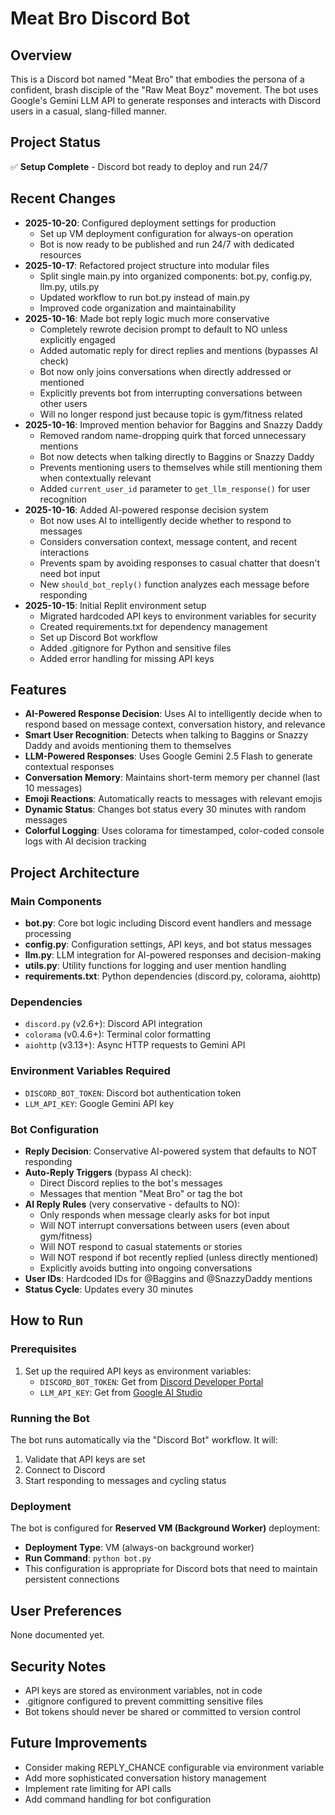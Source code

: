 # Meat Bro Discord Bot

## Overview
This is a Discord bot named "Meat Bro" that embodies the persona of a confident, brash disciple of the "Raw Meat Boyz" movement. The bot uses Google's Gemini LLM API to generate responses and interacts with Discord users in a casual, slang-filled manner.

## Project Status
✅ **Setup Complete** - Discord bot ready to deploy and run 24/7

## Recent Changes
- **2025-10-20**: Configured deployment settings for production
  - Set up VM deployment configuration for always-on operation
  - Bot is now ready to be published and run 24/7 with dedicated resources
- **2025-10-17**: Refactored project structure into modular files
  - Split single main.py into organized components: bot.py, config.py, llm.py, utils.py
  - Updated workflow to run bot.py instead of main.py
  - Improved code organization and maintainability
- **2025-10-16**: Made bot reply logic much more conservative
  - Completely rewrote decision prompt to default to NO unless explicitly engaged
  - Added automatic reply for direct replies and mentions (bypasses AI check)
  - Bot now only joins conversations when directly addressed or mentioned
  - Explicitly prevents bot from interrupting conversations between other users
  - Will no longer respond just because topic is gym/fitness related
- **2025-10-16**: Improved mention behavior for Baggins and Snazzy Daddy
  - Removed random name-dropping quirk that forced unnecessary mentions
  - Bot now detects when talking directly to Baggins or Snazzy Daddy
  - Prevents mentioning users to themselves while still mentioning them when contextually relevant
  - Added `current_user_id` parameter to `get_llm_response()` for user recognition
- **2025-10-16**: Added AI-powered response decision system
  - Bot now uses AI to intelligently decide whether to respond to messages
  - Considers conversation context, message content, and recent interactions
  - Prevents spam by avoiding responses to casual chatter that doesn't need bot input
  - New `should_bot_reply()` function analyzes each message before responding
- **2025-10-15**: Initial Replit environment setup
  - Migrated hardcoded API keys to environment variables for security
  - Created requirements.txt for dependency management
  - Set up Discord Bot workflow
  - Added .gitignore for Python and sensitive files
  - Added error handling for missing API keys

## Features
- **AI-Powered Response Decision**: Uses AI to intelligently decide when to respond based on message context, conversation history, and relevance
- **Smart User Recognition**: Detects when talking to Baggins or Snazzy Daddy and avoids mentioning them to themselves
- **LLM-Powered Responses**: Uses Google Gemini 2.5 Flash to generate contextual responses
- **Conversation Memory**: Maintains short-term memory per channel (last 10 messages)
- **Emoji Reactions**: Automatically reacts to messages with relevant emojis
- **Dynamic Status**: Changes bot status every 30 minutes with random messages
- **Colorful Logging**: Uses colorama for timestamped, color-coded console logs with AI decision tracking

## Project Architecture

### Main Components
- **bot.py**: Core bot logic including Discord event handlers and message processing
- **config.py**: Configuration settings, API keys, and bot status messages
- **llm.py**: LLM integration for AI-powered responses and decision-making
- **utils.py**: Utility functions for logging and user mention handling
- **requirements.txt**: Python dependencies (discord.py, colorama, aiohttp)

### Dependencies
- `discord.py` (v2.6+): Discord API integration
- `colorama` (v0.4.6+): Terminal color formatting
- `aiohttp` (v3.13+): Async HTTP requests to Gemini API

### Environment Variables Required
- `DISCORD_BOT_TOKEN`: Discord bot authentication token
- `LLM_API_KEY`: Google Gemini API key

### Bot Configuration
- **Reply Decision**: Conservative AI-powered system that defaults to NOT responding
- **Auto-Reply Triggers** (bypass AI check):
  - Direct Discord replies to the bot's messages
  - Messages that mention "Meat Bro" or tag the bot
- **AI Reply Rules** (very conservative - defaults to NO):
  - Only responds when message clearly asks for bot input
  - Will NOT interrupt conversations between users (even about gym/fitness)
  - Will NOT respond to casual statements or stories
  - Will NOT respond if bot recently replied (unless directly mentioned)
  - Explicitly avoids butting into ongoing conversations
- **User IDs**: Hardcoded IDs for @Baggins and @SnazzyDaddy mentions
- **Status Cycle**: Updates every 30 minutes

## How to Run

### Prerequisites
1. Set up the required API keys as environment variables:
   - `DISCORD_BOT_TOKEN`: Get from [Discord Developer Portal](https://discord.com/developers/applications)
   - `LLM_API_KEY`: Get from [Google AI Studio](https://aistudio.google.com/app/apikey)

### Running the Bot
The bot runs automatically via the "Discord Bot" workflow. It will:
1. Validate that API keys are set
2. Connect to Discord
3. Start responding to messages and cycling status

### Deployment
The bot is configured for **Reserved VM (Background Worker)** deployment:
- **Deployment Type**: VM (always-on background worker)
- **Run Command**: `python bot.py`
- This configuration is appropriate for Discord bots that need to maintain persistent connections

## User Preferences
None documented yet.

## Security Notes
- API keys are stored as environment variables, not in code
- .gitignore configured to prevent committing sensitive files
- Bot tokens should never be shared or committed to version control

## Future Improvements
- Consider making REPLY_CHANCE configurable via environment variable
- Add more sophisticated conversation history management
- Implement rate limiting for API calls
- Add command handling for bot configuration
